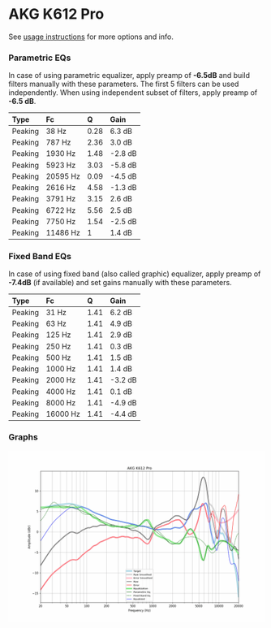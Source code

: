 # AKG K612 Pro
See [usage instructions](https://github.com/jaakkopasanen/AutoEq#usage) for more options and info.

### Parametric EQs
In case of using parametric equalizer, apply preamp of **-6.5dB** and build filters manually
with these parameters. The first 5 filters can be used independently.
When using independent subset of filters, apply preamp of **-6.5 dB**.

| Type    | Fc       |    Q | Gain    |
|:--------|:---------|:-----|:--------|
| Peaking | 38 Hz    | 0.28 | 6.3 dB  |
| Peaking | 787 Hz   | 2.36 | 3.0 dB  |
| Peaking | 1930 Hz  | 1.48 | -2.8 dB |
| Peaking | 5923 Hz  | 3.03 | -5.8 dB |
| Peaking | 20595 Hz | 0.09 | -4.5 dB |
| Peaking | 2616 Hz  | 4.58 | -1.3 dB |
| Peaking | 3791 Hz  | 3.15 | 2.6 dB  |
| Peaking | 6722 Hz  | 5.56 | 2.5 dB  |
| Peaking | 7750 Hz  | 1.54 | -2.5 dB |
| Peaking | 11486 Hz | 1    | 1.4 dB  |

### Fixed Band EQs
In case of using fixed band (also called graphic) equalizer, apply preamp of **-7.4dB**
(if available) and set gains manually with these parameters.

| Type    | Fc       |    Q | Gain    |
|:--------|:---------|:-----|:--------|
| Peaking | 31 Hz    | 1.41 | 6.2 dB  |
| Peaking | 63 Hz    | 1.41 | 4.9 dB  |
| Peaking | 125 Hz   | 1.41 | 2.9 dB  |
| Peaking | 250 Hz   | 1.41 | 0.3 dB  |
| Peaking | 500 Hz   | 1.41 | 1.5 dB  |
| Peaking | 1000 Hz  | 1.41 | 1.4 dB  |
| Peaking | 2000 Hz  | 1.41 | -3.2 dB |
| Peaking | 4000 Hz  | 1.41 | 0.1 dB  |
| Peaking | 8000 Hz  | 1.41 | -4.9 dB |
| Peaking | 16000 Hz | 1.41 | -4.4 dB |

### Graphs
![](./AKG%20K612%20Pro.png)